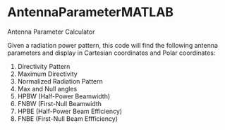 # AntennaParameterMATLAB

Antenna Parameter Calculator

Given a radiation power pattern, this code will find the following antenna parameters
and display in Cartesian coordinates and Polar coordinates:

1. Directivity Pattern
2. Maximum Directivity
3. Normalized Radiation Pattern 
4. Max and Null angles
5. HPBW (Half-Power Beamwidth)
6. FNBW (First-Null Beamwidth
7. HPBE (Half-Power Beam Efficiency)
8. FNBE (First-Null Beam Effficiency)
